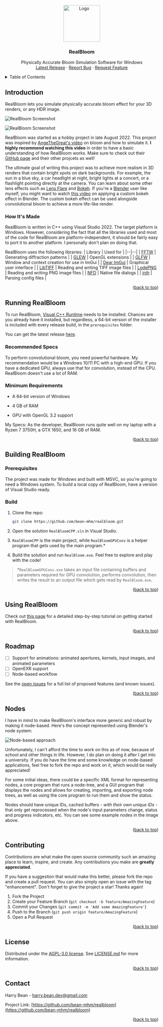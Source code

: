 <!-- Improved compatibility of back to top link: See: https://github.com/othneildrew/Best-README-Template/pull/73 -->
<a name="readme-top"></a>
<!--
*** Thanks for checking out the Best-README-Template. If you have a suggestion
*** that would make this better, please fork the repo and create a pull request
*** or simply open an issue with the tag "enhancement".
*** Don't forget to give the project a star!
*** Thanks again! Now go create something AMAZING! :D
-->

<!-- PROJECT LOGO -->
<br />
<div align="center">
  <a href="https://github.com/bean-mhm/realbloom">
    <img src="images/logo.svg" alt="Logo" width="120" height="120">
  </a>
<h3 align="center">RealBloom</h3>
  <p align="center">
    Physically Accurate Bloom Simulation Software for Windows
    <br />
    <a href="https://github.com/bean-mhm/realbloom/releases">Latest Release</a>
    ·
    <a href="https://github.com/bean-mhm/realbloom/issues">Report Bug</a>
    ·
    <a href="https://github.com/bean-mhm/realbloom/issues">Request Feature</a>
  </p>
</div>



<!-- TABLE OF CONTENTS -->
<details>
  <summary>Table of Contents</summary>
  <ol>
    <li>
      <a href="#introduction">Introduction</a>
      <ul>
        <li><a href="#how-its-made">How It's Made</a></li>
      </ul>
    </li>
    <li>
      <a href="#running-realbloom">Running RealBloom</a>
      <ul>
        <li><a href="#recommended-specs">Recommended Specs</a></li>
        <li><a href="#minimum-requirements">Minimum Requirements</a></li>
      </ul>
    </li>
    <li>
      <a href="#building-realbloom">Building RealBloom</a>
      <ul>
        <li><a href="#prerequisites">Prerequisites</a></li>
        <li><a href="#build">Build</a></li>
      </ul>
    </li>
    <li><a href="#using-realbloom">Using RealBloom</a></li>
    <li><a href="#roadmap">Roadmap</a></li>
    <li><a href="#nodes">Nodes</a></li>
    <li><a href="#contributing">Contributing</a></li>
    <li><a href="#license">License</a></li>
    <li><a href="#contact">Contact</a></li>
  </ol>
</details>



<!-- INTRODUCTION -->
## Introduction

RealBloom lets you simulate physically accurate bloom effect for your 3D renders, or any HDR image.

![RealBloom Screenshot](images/screenshot3.png)

![RealBloom Screenshot](images/screenshot4.png)

RealBloom was started as a hobby project in late August 2022. This project was inspired by [AngeTheGreat's video](https://www.youtube.com/watch?v=QWqb5Gewbx8) on bloom and how to simulate it. **I highly recommend watching this video** in order to have a basic understanding of how RealBloom works. Make sure to check out their [GitHub page](https://github.com/ange-yaghi) and their other projcets as well!

The ultimate goal of writing this project was to achieve more realism in 3D renders that contain bright spots on dark backgrounds. For example, the sun in a blue sky, a car headlight at night, bright lights at a concert, or a flashlight pointing directly at the camera. You can learn about some other lens effects such as [Lens Flare](https://en.wikipedia.org/wiki/Lens_flare) and [Bokeh](https://en.wikipedia.org/wiki/Bokeh). If you're a [Blender](https://blender.org/) user like myself, you might want to watch [this video](https://www.youtube.com/watch?v=UDvuhuU9tFg) on applying a custom bokeh effect in Blender. The custom bokeh effect can be used alongside convolutional bloom to achieve a more life-like render.

### How It's Made

RealBloom is written in C++ using Visual Studio 2022. The target platform is Windows. However, considering the fact that all the libraries used and most of the code for RealBloom are platform-independent, it should be fairly easy to port it to another platform. I personally don't plan on doing that.

RealBloom uses the following libraries:
| Library | Used for |
|--|--|
| [FFTW](https://www.fftw.org/) | Generating diffraction patterns |
| [GLEW](https://glew.sourceforge.net/) | OpenGL extensions |
| [GLFW](https://www.glfw.org/) | Window and context creation for use in ImGui |
| [Dear ImGui](https://github.com/ocornut/imgui) | Graphical user interface |
| [LibTIFF](https://libtiff.gitlab.io/libtiff/) | Reading and writing TIFF image files |
| [LodePNG](https://lodev.org/lodepng/) | Reading and writing PNG image files |
| [NFD](https://github.com/mlabbe/nativefiledialog) | Native file dialogs |
| [inih](https://github.com/jtilly/inih) | Parsing config files |

<p align="right">(<a href="#readme-top">back to top</a>)</p>



<!-- RUNNING -->
## Running RealBloom

To run RealBloom, [Visual C++ Runtime](https://learn.microsoft.com/en-us/cpp/windows/latest-supported-vc-redist?view=msvc-170) needs to be installed. Chances are you already have it installed, but regardless, a 64-bit version of the installer is included with every release build, in the `prerequisites` folder.

You can get the latest release [here](https://github.com/bean-mhm/realbloom/releases).

### Recommended Specs
 
 To perform convolutional bloom, you need powerful hardware. My recommendation would be a Windows 10/11 PC with a high-end GPU. If you have a dedicated GPU, always use that for convolution, instead of the CPU. RealBloom doesn't use a lot of RAM.

### Minimum Requirements

 - A 64-bit version of Windows

 - 4 GB of RAM

 - GPU with OpenGL 3.2 support

My Specs: As the developer, RealBloom runs quite well on my laptop with a Ryzen 7 3750H, a GTX 1650, and 16 GB of RAM.

<p align="right">(<a href="#readme-top">back to top</a>)</p>



<!-- BUILDING -->
## Building RealBloom

### Prerequisites

The project was made for Windows and built with MSVC, so you're going to need a Windows system. To build a local copy of RealBloom, have a version of Visual Studio ready.

### Build

1. Clone the repo:
   ```sh
   git clone https://github.com/bean-mhm/realbloom.git
   ```

2. Open the solution `RealBloomCPP.sln` in Visual Studio.

3. `RealBloomCPP` is the main project, while `RealBloomGPUConv` is a helper program that gets used by the main program.*

4. Build the solution and run `RealBloom.exe`. Feel free to explore and play with the code!

>*`RealBloomGPUConv.exe` takes an input file containing buffers and parameters required for GPU convolution, performs convolution, then writes the result to an output file which gets read by `RealBloom.exe`.

<p align="right">(<a href="#readme-top">back to top</a>)</p>



<!-- USAGE -->
## Using RealBloom

Check out [this page](USAGE.md) for a detailed step-by-step tutorial on getting started with RealBloom.

<p align="right">(<a href="#readme-top">back to top</a>)</p>



<!-- ROADMAP -->
## Roadmap

- [ ] Support for animations: animated apertures, kernels, input images, and animated parameters
- [ ] OpenEXR support
- [ ] Node-based workflow

See the [open issues](https://github.com/bean-mhm/realbloom/issues) for a full list of proposed features (and known issues).

<p align="right">(<a href="#readme-top">back to top</a>)</p>



## Nodes

I have in mind to make RealBloom's interface more generic and robust by making it node-based. Here's the concept represented using Blender's node system:

![Node-based approach](images/node-based.png)

Unfortunately, I can't afford the time to work on this as of now, because of school and other things in life. However, I do plan on doing it after I get into a university. If you do have the time and some knowledge on node-based applications, feel free to fork the repo and work on it, which would be really appreciated!

For some initial ideas, there could be a specific XML format for representing nodes, a core program that runs a node-tree, and a GUI program that displays the nodes and allows for creating, importing, and exporting node trees, as well as using the core program to run them and show the status.

Nodes should have unique IDs, cached buffers - *with their own unique IDs* - that only get reprocessed when the node's input parameters change, status and progress indicators, etc. You can see some example nodes in the image above.

<p align="right">(<a href="#readme-top">back to top</a>)</p>



<!-- CONTRIBUTING -->
## Contributing

Contributions are what make the open source community such an amazing place to learn, inspire, and create. Any contributions you make are **greatly appreciated**.

If you have a suggestion that would make this better, please fork the repo and create a pull request. You can also simply open an issue with the tag "enhancement".
Don't forget to give the project a star! Thanks again!

1. Fork the Project
2. Create your Feature Branch (`git checkout -b feature/AmazingFeature`)
3. Commit your Changes (`git commit -m 'Add some AmazingFeature'`)
4. Push to the Branch (`git push origin feature/AmazingFeature`)
5. Open a Pull Request

<p align="right">(<a href="#readme-top">back to top</a>)</p>



<!-- LICENSE -->
## License

Distributed under the [AGPL-3.0 license](https://github.com/bean-mhm/realbloom/blob/main/LICENSE.md). See [LICENSE.md](LICENSE.md) for more information.

<p align="right">(<a href="#readme-top">back to top</a>)</p>



<!-- CONTACT -->
## Contact

Harry Bean - [harry.bean.dev@gmail.com](mailto:harry.bean.dev@gmail.com)

Project Link: [https://github.com/bean-mhm/realbloom](https://github.com/bean-mhm/realbloom)

<p align="right">(<a href="#readme-top">back to top</a>)</p>



<!-- MARKDOWN LINKS & IMAGES -->
<!-- https://www.markdownguide.org/basic-syntax/#reference-style-links -->
[product-screenshot]: images/screenshot.png

